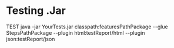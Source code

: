 # Testing .Jar 
TEST
java -jar YourTests.jar classpath:featuresPathPackage --glue StepsPathPackage --plugin html:testReport/html --plugin json:testReport/json


